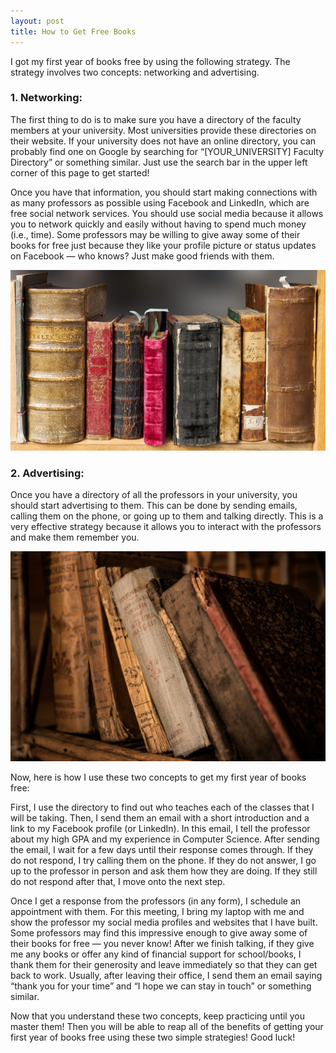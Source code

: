 ```yaml
---
layout: post
title: How to Get Free Books
---
```


I got my first year of books free by using the following strategy. The strategy involves two concepts: networking and advertising.

### 1. Networking:

The first thing to do is to make sure you have a directory of the faculty members at your university. Most universities provide these directories on their website. If your university does not have an online directory, you can probably find one on Google by searching for “[YOUR_UNIVERSITY] Faculty Directory” or something similar. Just use the search bar in the upper left corner of this page to get started!

Once you have that information, you should start making connections with as many professors as possible using Facebook and LinkedIn, which are free social network services. You should use social media because it allows you to network quickly and easily without having to spend much money (i.e., time). Some professors may be willing to give away some of their books for free just because they like your profile picture or status updates on Facebook — who knows? Just make good friends with them.

![](/images/how-to-get-free-books-book1.jpeg)

### 2. Advertising:

Once you have a directory of all the professors in your university, you should start advertising to them. This can be done by sending emails, calling them on the phone, or going up to them and talking directly. This is a very effective strategy because it allows you to interact with the professors and make them remember you.

![](/images/how-to-get-free-books-book2.jpeg)

Now, here is how I use these two concepts to get my first year of books free:

First, I use the directory to find out who teaches each of the classes that I will be taking. Then, I send them an email with a short introduction and a link to my Facebook profile (or LinkedIn). In this email, I tell the professor about my high GPA and my experience in Computer Science. After sending the email, I wait for a few days until their response comes through. If they do not respond, I try calling them on the phone. If they do not answer, I go up to the professor in person and ask them how they are doing. If they still do not respond after that, I move onto the next step.

Once I get a response from the professors (in any form), I schedule an appointment with them. For this meeting, I bring my laptop with me and show the professor my social media profiles and websites that I have built. Some professors may find this impressive enough to give away some of their books for free — you never know! After we finish talking, if they give me any books or offer any kind of financial support for school/books, I thank them for their generosity and leave immediately so that they can get back to work. Usually, after leaving their office, I send them an email saying “thank you for your time” and “I hope we can stay in touch” or something similar.

Now that you understand these two concepts, keep practicing until you master them! Then you will be able to reap all of the benefits of getting your first year of books free using these two simple strategies! Good luck!
